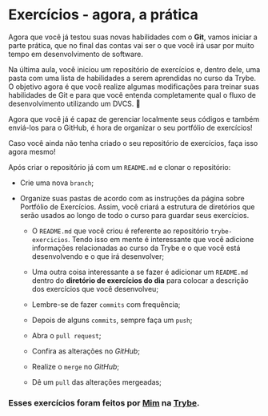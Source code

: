 # Exercícios - agora, a prática

Agora que você já testou suas novas habilidades com o **Git**, vamos iniciar a parte prática, que no final das contas vai ser o que você irá usar por muito tempo em desenvolvimento de software.

Na última aula, você iniciou um repositório de exercícios e, dentro dele, uma pasta com uma lista de habilidades a serem aprendidas no curso da Trybe. O objetivo agora é que você realize algumas modificações para treinar suas habilidades de Git e para que você entenda completamente qual o fluxo de desenvolvimento utilizando um DVCS. 👾

Agora que você já é capaz de gerenciar localmente seus códigos e também enviá-los para o GitHub, é hora de organizar o seu portfólio de exercícios!

Caso você ainda não tenha criado o seu repositório de exercícios, faça isso agora mesmo!

Após criar o repositório já com um `README.md` e clonar o repositório:

*  Crie uma nova `branch`;

* Organize suas pastas de acordo com as instruções da página sobre Portfólio de Exercícios. Assim, você criará a estrutura de diretórios que serão usados ao longo de todo o curso para guardar seus exercícios.

    * O `README.md` que você criou é referente ao repositório `trybe-exercicios`. Tendo isso em mente é interessante que você adicione informações relacionadas ao curso da Trybe e o que você está desenvolvendo e o que irá desenvolver;

    * Uma outra coisa interessante a se fazer é adicionar um `README.md` dentro do **diretório de exercícios do dia** para colocar a descrição dos exercícios que você desenvolveu;

    * Lembre-se de fazer `commits` com frequência;

    * Depois de alguns `commits`, sempre faça um `push`;

    * Abra o `pull request`;

    * Confira as alterações no *GitHub*;

    * Realize o `merge` no *GitHub*; 

    * Dê um `pull` das alterações mergeadas;

### Esses exercícios foram feitos por [Mim](https://www.linkedin.com/in/jaci-xavier-b3358b142/) na [Trybe](https://www.betrybe.com/).
